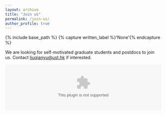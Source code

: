 ```yaml
---
layout: archive
title: "Join us"
permalink: /join-us/
author_profile: true
---
```



{% include base_path %}
{% capture written_label %}'None'{% endcapture %}

We are looking for self-motivated graduate students and postdocs to join us. Contact <liuqianyu@ust.hk> if interested.

<embed src="https://yuliuqian.github.io/images/HKUST_GZ_EOAS_PhDMphil_flyer.jpg" type="application/jpg" width="100%" />